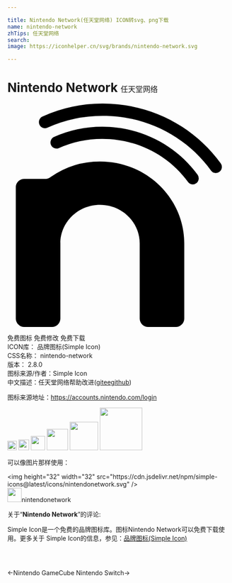 ```yaml
---

title: Nintendo Network(任天堂网络) ICON转svg、png下载
name: nintendo-network
zhTips: 任天堂网络
search: 
image: https://iconhelper.cn/svg/brands/nintendo-network.svg

---
```


# Nintendo Network  <small style="font-size: 60%;font-weight: 100">任天堂网络</small>

<div id="svg" class="svg-wrap">
<svg role="img" viewBox="0 0 24 24" xmlns="http://www.w3.org/2000/svg"><title>Nintendo Network icon</title><path d="M19.9645 8.6861a.645.645 0 0 1-.5193-.2664c-2.1109-2.893-5.5554-4.624-9.2154-4.624a11.4744 11.4744 0 0 0-4.6887.9864.6413.6413 0 0 1-.8493-.3375.6563.6563 0 0 1 .3325-.8593 12.7795 12.7795 0 0 1 5.2055-1.0946c4.0672 0 7.9003 1.9265 10.2527 5.1544a.66.66 0 0 1-.137.9128.6326.6326 0 0 1-.381.1282M.9023 8.9788c0-.4919.411-.8892.9178-.8892h2.3313c.2104 0 .3636-.0958.5566-.2291a9.2229 9.2229 0 0 1 5.2677-1.6339c5.01 0 9.0735 3.9415 9.0735 8.802v8.0771a.9078.9078 0 0 1-.9216.8942h-2.9551a.909.909 0 0 1-.924-.8942v-8.0771c0-2.289-1.9116-4.1457-4.274-4.1457-2.3599 0-4.2715 1.8555-4.2715 4.1457v8.0771A.909.909 0 0 1 4.779 24H1.824a.9078.9078 0 0 1-.9216-.8942V8.98M4.302 2.5915a14.5479 14.5479 0 0 1 5.98-1.274c4.822 0 9.0747 2.3288 11.6488 5.8792a.6397.6397 0 0 0 .9041.1408.67.67 0 0 0 .137-.9228C20.155 2.528 15.5162 0 10.281 0a15.7907 15.7907 0 0 0-6.502 1.3873.6625.6625 0 0 0-.33.8693.6401.6401 0 0 0 .8518.3362Z"/></svg>
</div>
<detail full-name='nintendo-network'></detail>

<div class="detail-page">
<p>
<span><span class="badge-success badge">免费图标</span> <span class="badge-success badge">免费修改</span>  <span class="badge-success badge">免费下载</span> </span>
<br/>
<span>
ICON库：
<span class="badge-secondary badge">品牌图标(Simple Icon)</span> 
</span>
<br/>
<span>
CSS名称：
<span class="badge-secondary badge">nintendo-network</span> 
</span>

<br/>
<span>
版本：
<span class="badge-secondary badge">2.8.0</span> 
</span>
<br/>
<span>图标来源/作者：<span class="badge-light badge">Simple Icon</span></span> 
<br/>
<span class="zh-detail">中文描述：<span class="badge-primary badge">任天堂网络</span><span class="help-link"><span>帮助改进</span>(<a href="https://gitee.com/liuwave/icon-helper/edit/master/json/brands/nintendo-network.json" target="_blank" rel="noopener noreferrer">gitee</a><a href="https://github.com/liuwave/icon-helper/edit/master/json/brands/nintendo-network.json" target="_blank" rel="noopener noreferrer">github</a></span>)</span><br/>
</p>
</div><div class="description description alert alert-light"><p>图标来源地址：<a href="https://accounts.nintendo.com/login" target="_blank" rel="noopener noreferrer">https://accounts.nintendo.com/login</a></p></div>
<div class="alert alert-dark">
<img height="21" width="21" src="https://cdn.jsdelivr.net/npm/simple-icons@latest/icons/nintendonetwork.svg" />
<img height="24" width="24" src="https://cdn.jsdelivr.net/npm/simple-icons@latest/icons/nintendonetwork.svg" />
<img height="32" width="32" src="https://cdn.jsdelivr.net/npm/simple-icons@latest/icons/nintendonetwork.svg" />
<img height="48" width="48" src="https://cdn.jsdelivr.net/npm/simple-icons@latest/icons/nintendonetwork.svg" />
<img height="64" width="64" src="https://cdn.jsdelivr.net/npm/simple-icons@latest/icons/nintendonetwork.svg" />
<img height="96" width="96" src="https://cdn.jsdelivr.net/npm/simple-icons@latest/icons/nintendonetwork.svg" />

</div>
<div>
  <p>可以像图片那样使用：    
  </p>
  <div class="alert alert-primary" style="font-size: 14px">
    &lt;img height="32" width="32" src="https://cdn.jsdelivr.net/npm/simple-icons@latest/icons/nintendonetwork.svg" /&gt;
    <copy-btn content='<img height="32" width="32" src="https://cdn.jsdelivr.net/npm/simple-icons@latest/icons/nintendonetwork.svg" />'></copy-btn>
  </div>
  <div class="alert alert-secondary">
    <img height="32" width="32" src="https://cdn.jsdelivr.net/npm/simple-icons@latest/icons/nintendonetwork.svg" />nintendonetwork
    <copy-btn content="nintendonetwork" btn-title="复制图标名称"></copy-btn>
  </div>
</div>
<div class="icon-detail__container">
<p>关于“<b>Nintendo Network</b>”的评论:</p>
</div>
<Vssue title="关于“Nintendo Network”的评论" />
<div><p>Simple Icon是一个免费的品牌图标库。图标Nintendo Network可以免费下载使用。更多关于  Simple Icon的信息，参见：<a target="_blank" href="https://iconhelper.cn/brands.html">品牌图标(Simple Icon)</a>
</p></div>


<div style="padding:2rem 0 " class="page-nav"><p class="inner"><span class="prev">←<router-link to="/icon/nintendo-gamecube.html">Nintendo GameCube</router-link></span> <span class="next"><router-link to="/icon/nintendo-switch.html">Nintendo Switch</router-link>→</span></p></div>
